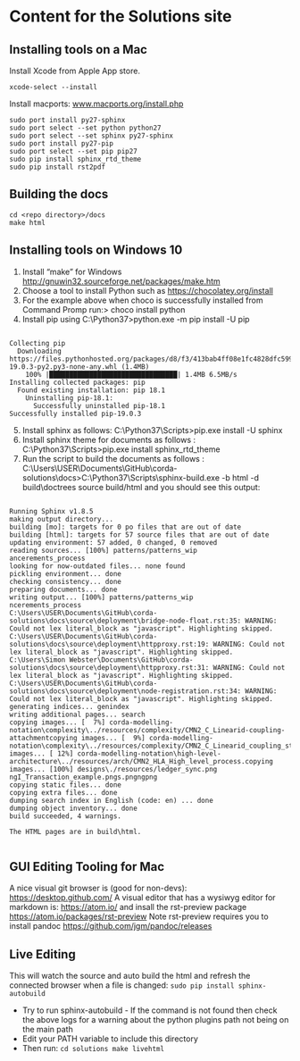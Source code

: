 # Content for the Solutions site

## Installing tools on a Mac

Install Xcode from Apple App store.

```
xcode-select --install
```

Install macports: www.macports.org/install.php

```
sudo port install py27-sphinx
sudo port select --set python python27
sudo port select --set sphinx py27-sphinx
sudo port install py27-pip
sudo port select --set pip pip27
sudo pip install sphinx_rtd_theme
sudo pip install rst2pdf
```

## Building the docs

```
cd <repo directory>/docs 
make html
```

## Installing tools on Windows 10

1. Install “make” for Windows http://gnuwin32.sourceforge.net/packages/make.htm
2. Choose a tool to install Python such as https://chocolatey.org/install
3. For the example above when choco is successfully installed from Command Promp run:> choco install python
4. Install pip using C:\Python37>python.exe -m pip install -U pip

```

Collecting pip
  Downloading https://files.pythonhosted.org/packages/d8/f3/413bab4ff08e1fc4828dfc59996d721917df8e8583ea85385d51125dceff/pip-19.0.3-py2.py3-none-any.whl (1.4MB)
    100% |████████████████████████████████| 1.4MB 6.5MB/s
Installing collected packages: pip
  Found existing installation: pip 18.1
    Uninstalling pip-18.1:
      Successfully uninstalled pip-18.1
Successfully installed pip-19.0.3

```

5. Install sphinx as follows: C:\Python37\Scripts>pip.exe install -U sphinx
6. Install sphinx theme for documents as follows : C:\Python37\Scripts>pip.exe install sphinx_rtd_theme
7. Run the script to build the documents as follows : C:\Users\USER\Documents\GitHub\corda-solutions\docs>C:\Python37\Scripts\sphinx-build.exe -b html -d build\doctrees source build/html and you should see this output:

```

Running Sphinx v1.8.5
making output directory...
building [mo]: targets for 0 po files that are out of date
building [html]: targets for 57 source files that are out of date
updating environment: 57 added, 0 changed, 0 removed
reading sources... [100%] patterns/patterns_wip                                ancerements_process
looking for now-outdated files... none found
pickling environment... done
checking consistency... done
preparing documents... done
writing output... [100%] patterns/patterns_wip                                 ncerements_process
C:\Users\USER\Documents\GitHub\corda-solutions\docs\source\deployment\bridge-node-float.rst:35: WARNING: Could not lex literal_block as "javascript". Highlighting skipped.
C:\Users\USER\Documents\GitHub\corda-solutions\docs\source\deployment\httpproxy.rst:19: WARNING: Could not lex literal_block as "javascript". Highlighting skipped.
C:\Users\Simon Webster\Documents\GitHub\corda-solutions\docs\source\deployment\httpproxy.rst:31: WARNING: Could not lex literal_block as "javascript". Highlighting skipped.
C:\Users\USER\Documents\GitHub\corda-solutions\docs\source\deployment\node-registration.rst:34: WARNING: Could not lex literal_block as "javascript". Highlighting skipped.
generating indices... genindex
writing additional pages... search
copying images... [  7%] corda-modelling-notation\complexity\../resources/complexity/CMN2_C_Linearid-coupling-attachmentcopying images... [  9%] corda-modelling-notation\complexity\../resources/complexity/CMN2_C_Linearid_coupling_state_instcopying images... [ 12%] corda-modelling-notation\high-level-architecture\../resources/arch/CMN2_HLA_High_level_process.copying images... [100%] designs\./resources/ledger_sync.png                   ngI_Transaction_example.pngs.pngngpng
copying static files... done
copying extra files... done
dumping search index in English (code: en) ... done
dumping object inventory... done
build succeeded, 4 warnings.
 
The HTML pages are in build\html.
 
 ```


## GUI Editing Tooling for Mac

A nice visual git browser is (good for non-devs): https://desktop.github.com/
A visual editor that has a wysiwyg editor for markdown is: https://atom.io/ and insall the rst-preview package https://atom.io/packages/rst-preview
Note rst-preview requires you to install pandoc https://github.com/jgm/pandoc/releases

## Live Editing

This will watch the source and auto build the html and refresh the connected browser when a file is changed:
``
sudo pip install sphinx-autobuild
``

- Try to run sphinx-autobuild - If the command is not found then check the above logs for a warning about the python plugins path not being on the main path
- Edit your PATH variable to include this directory
- Then run:
``
cd solutions
make livehtml
``

